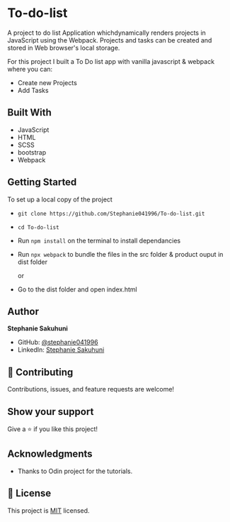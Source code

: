 # To-do-list


A project to do list Application whichdynamically renders projects in JavaScript using the Webpack. Projects and tasks can be created and stored in Web browser's local storage.

For this project I built a To Do list app with vanilla javascript & webpack where you can:

- Create new Projects
- Add Tasks

## Built With

- JavaScript
- HTML
- SCSS
- bootstrap
- Webpack

## Getting Started

To set up a local copy of the project

- `git clone https://github.com/Stephanie041996/To-do-list.git`
- `cd To-do-list`
- Run `npm install` on the terminal to install dependancies
- Run `npx webpack` to bundle the files in the src folder & product ouput in dist folder

  or

- Go to the dist folder and open index.html


## Author

**Stephanie Sakuhuni**

- GitHub: [@stephanie041996](https://github.com/Stephanie041996)
- LinkedIn: [Stephanie Sakuhuni](www.linkedin.com/in/stephanie-michelle-sakuhuni) 


## 🤝 Contributing

Contributions, issues, and feature requests are welcome!

## Show your support

Give a ⭐️ if you like this project!

## Acknowledgments

- Thanks to Odin project for the tutorials.

## 📝 License

This project is [MIT](LICENSE) licensed.
